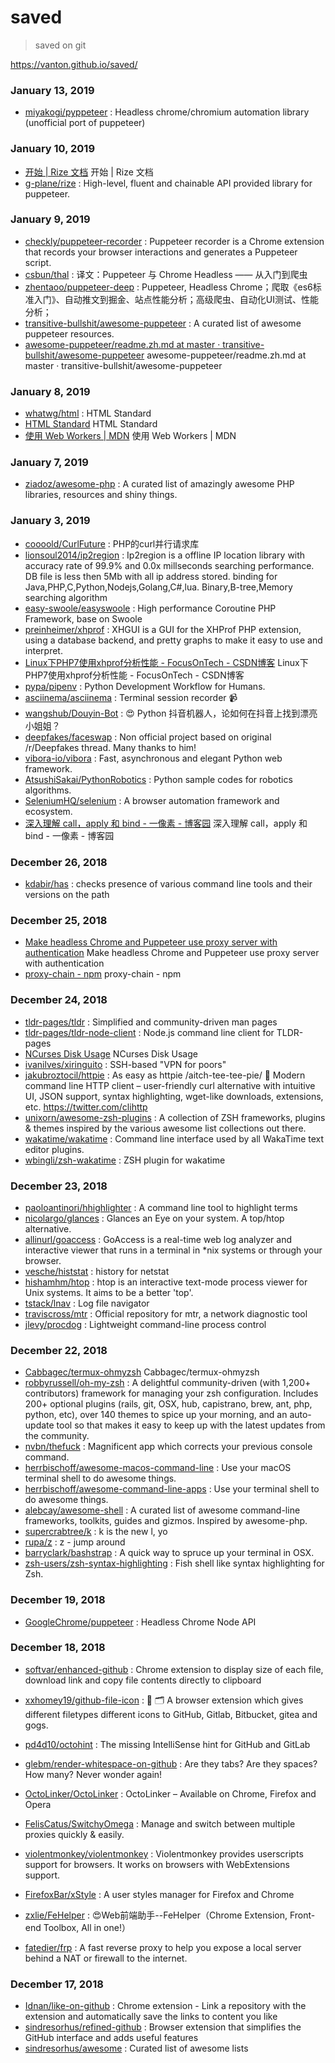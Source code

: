# saved
> saved on git


https://vanton.github.io/saved/





### January 13, 2019 
- [miyakogi/pyppeteer](https://github.com/miyakogi/pyppeteer) : Headless chrome/chromium automation library (unofficial port of puppeteer)

### January 10, 2019 
- [开始 | Rize 文档](https://rize.js.org/zh-CN/getting-started.html) 开始 | Rize 文档
- [g-plane/rize](https://github.com/g-plane/rize) : High-level, fluent and chainable API provided library for puppeteer.

### January 9, 2019 
- [checkly/puppeteer-recorder](https://github.com/checkly/puppeteer-recorder) : Puppeteer recorder is a Chrome extension that records your browser interactions and generates a Puppeteer script.
- [csbun/thal](https://github.com/csbun/thal) : 译文：Puppeteer 与 Chrome Headless —— 从入门到爬虫
- [zhentaoo/puppeteer-deep](https://github.com/zhentaoo/puppeteer-deep) : Puppeteer, Headless Chrome；爬取《es6标准入门》、自动推文到掘金、站点性能分析；高级爬虫、自动化UI测试、性能分析；
- [transitive-bullshit/awesome-puppeteer](https://github.com/transitive-bullshit/awesome-puppeteer) : A curated list of awesome puppeteer resources.
- [awesome-puppeteer/readme.zh.md at master · transitive-bullshit/awesome-puppeteer](https://github.com/transitive-bullshit/awesome-puppeteer/blob/master/readme.zh.md) awesome-puppeteer/readme.zh.md at master · transitive-bullshit/awesome-puppeteer

### January 8, 2019 
- [whatwg/html](https://github.com/whatwg/html) : HTML Standard
- [HTML Standard](https://whatwg-cn.github.io/html/multipage/workers.html#workers) HTML Standard
- [使用 Web Workers | MDN](https://developer.mozilla.org/zh-CN/docs/Web/API/Web_Workers_API/Using_web_workers) 使用 Web Workers | MDN

### January 7, 2019 
- [ziadoz/awesome-php](https://github.com/ziadoz/awesome-php) : A curated list of amazingly awesome PHP libraries, resources and shiny things.

### January 3, 2019 
- [coooold/CurlFuture](https://github.com/coooold/CurlFuture) : PHP的curl并行请求库
- [lionsoul2014/ip2region](https://github.com/lionsoul2014/ip2region) : Ip2region is a offline IP location library with accuracy rate of 99.9% and 0.0x millseconds searching performance. DB file is less then 5Mb with all ip address stored. binding for Java,PHP,C,Python,Nodejs,Golang,C#,lua. Binary,B-tree,Memory searching algorithm
- [easy-swoole/easyswoole](https://github.com/easy-swoole/easyswoole) : High performance Coroutine PHP Framework, base on Swoole
- [preinheimer/xhprof](https://github.com/preinheimer/xhprof) : XHGUI is a GUI for the XHProf PHP extension, using a database backend, and pretty graphs to make it easy to use and interpret.
- [Linux下PHP7使用xhprof分析性能 - FocusOnTech - CSDN博客](https://blog.csdn.net/lvchengbo/article/details/52849179) Linux下PHP7使用xhprof分析性能 - FocusOnTech - CSDN博客
- [pypa/pipenv](https://github.com/pypa/pipenv) : Python Development Workflow for Humans.
- [asciinema/asciinema](https://github.com/asciinema/asciinema) : Terminal session recorder 📹
- [wangshub/Douyin-Bot](https://github.com/wangshub/Douyin-Bot) : 😍 Python 抖音机器人，论如何在抖音上找到漂亮小姐姐？
- [deepfakes/faceswap](https://github.com/deepfakes/faceswap) : Non official project based on original /r/Deepfakes thread. Many thanks to him!
- [vibora-io/vibora](https://github.com/vibora-io/vibora) : Fast, asynchronous and elegant Python web framework.
- [AtsushiSakai/PythonRobotics](https://github.com/AtsushiSakai/PythonRobotics) : Python sample codes for robotics algorithms.
- [SeleniumHQ/selenium](https://github.com/SeleniumHQ/selenium) : A browser automation framework and ecosystem.
- [深入理解 call，apply 和 bind - 一像素 - 博客园](http://www.cnblogs.com/onepixel/p/5143863.html) 深入理解 call，apply 和 bind - 一像素 - 博客园

### December 26, 2018 
- [kdabir/has](https://github.com/kdabir/has) : checks presence of various command line tools and their versions on the path

### December 25, 2018 
- [Make headless Chrome and Puppeteer use proxy server with authentication](https://blog.apify.com/how-to-make-headless-chrome-and-puppeteer-use-a-proxy-server-with-authentication-249a21a79212) Make headless Chrome and Puppeteer use proxy server with authentication
- [proxy-chain - npm](https://www.npmjs.com/package/proxy-chain) proxy-chain - npm

### December 24, 2018 
- [tldr-pages/tldr](https://github.com/tldr-pages/tldr) : Simplified and community-driven man pages
- [tldr-pages/tldr-node-client](https://github.com/tldr-pages/tldr-node-client#configuration) : Node.js command line client for TLDR-pages
- [NCurses Disk Usage](https://dev.yorhel.nl/ncdu) NCurses Disk Usage
- [ivanilves/xiringuito](https://github.com/ivanilves/xiringuito) : SSH-based "VPN for poors"
- [jakubroztocil/httpie](https://github.com/jakubroztocil/httpie) : As easy as httpie /aitch-tee-tee-pie/ 🥧 Modern command line HTTP client – user-friendly curl alternative with intuitive UI, JSON support, syntax highlighting, wget-like downloads, extensions, etc. https://twitter.com/clihttp
- [unixorn/awesome-zsh-plugins](https://github.com/unixorn/awesome-zsh-plugins) : A collection of ZSH frameworks, plugins & themes inspired by the various awesome list collections out there.
- [wakatime/wakatime](https://github.com/wakatime/wakatime) : Command line interface used by all WakaTime text editor plugins.
- [wbingli/zsh-wakatime](https://github.com/wbingli/zsh-wakatime) : ZSH plugin for wakatime

### December 23, 2018 
- [paoloantinori/hhighlighter](https://github.com/paoloantinori/hhighlighter) : A command line tool to highlight terms
- [nicolargo/glances](https://github.com/nicolargo/glances) : Glances an Eye on your system. A top/htop alternative.
- [allinurl/goaccess](https://github.com/allinurl/goaccess) : GoAccess is a real-time web log analyzer and interactive viewer that runs in a terminal in *nix systems or through your browser.
- [vesche/histstat](https://github.com/vesche/histstat) : history for netstat
- [hishamhm/htop](https://github.com/hishamhm/htop) : htop is an interactive text-mode process viewer for Unix systems. It aims to be a better 'top'.
- [tstack/lnav](https://github.com/tstack/lnav) : Log file navigator
- [traviscross/mtr](https://github.com/traviscross/mtr) : Official repository for mtr, a network diagnostic tool
- [jlevy/procdog](https://github.com/jlevy/procdog) : Lightweight command-line process control

### December 22, 2018 
- [Cabbagec/termux-ohmyzsh](https://github.com/Cabbagec/termux-ohmyzsh) Cabbagec/termux-ohmyzsh
- [robbyrussell/oh-my-zsh](https://github.com/robbyrussell/oh-my-zsh) : A delightful community-driven (with 1,200+ contributors) framework for managing your zsh configuration. Includes 200+ optional plugins (rails, git, OSX, hub, capistrano, brew, ant, php, python, etc), over 140 themes to spice up your morning, and an auto-update tool so that makes it easy to keep up with the latest updates from the community.
- [nvbn/thefuck](https://github.com/nvbn/thefuck) : Magnificent app which corrects your previous console command.
- [herrbischoff/awesome-macos-command-line](https://github.com/herrbischoff/awesome-macos-command-line#appearance) : Use your macOS terminal shell to do awesome things.
- [herrbischoff/awesome-command-line-apps](https://github.com/herrbischoff/awesome-command-line-apps) : Use your terminal shell to do awesome things.
- [alebcay/awesome-shell](https://github.com/alebcay/awesome-shell) : A curated list of awesome command-line frameworks, toolkits, guides and gizmos. Inspired by awesome-php.
- [supercrabtree/k](https://github.com/supercrabtree/k) : k is the new l, yo
- [rupa/z](https://github.com/rupa/z) : z - jump around
- [barryclark/bashstrap](https://github.com/barryclark/bashstrap) : A quick way to spruce up your terminal in OSX.
- [zsh-users/zsh-syntax-highlighting](https://github.com/zsh-users/zsh-syntax-highlighting) : Fish shell like syntax highlighting for Zsh.

### December 19, 2018 
- [GoogleChrome/puppeteer](https://github.com/GoogleChrome/puppeteer) : Headless Chrome Node API

### December 18, 2018 
- [softvar/enhanced-github](https://github.com/softvar/enhanced-github) : Chrome extension to display size of each file, download link and copy file contents directly to clipboard
- [xxhomey19/github-file-icon](https://github.com/xxhomey19/github-file-icon) : 🌈 🗂 A browser extension which gives different filetypes different icons to GitHub, Gitlab, Bitbucket, gitea and gogs.
- [pd4d10/octohint](https://github.com/pd4d10/octohint) : The missing IntelliSense hint for GitHub and GitLab
- [glebm/render-whitespace-on-github](https://github.com/glebm/render-whitespace-on-github) : Are they tabs? Are they spaces? How many? Never wonder again!
- [OctoLinker/OctoLinker](https://github.com/OctoLinker/OctoLinker) : OctoLinker – Available on Chrome, Firefox and Opera
- [FelisCatus/SwitchyOmega](https://github.com/FelisCatus/SwitchyOmega) : Manage and switch between multiple proxies quickly & easily.
- [violentmonkey/violentmonkey](https://github.com/violentmonkey/violentmonkey) : Violentmonkey provides userscripts support for browsers. It works on browsers with WebExtensions support.
- [FirefoxBar/xStyle](https://github.com/FirefoxBar/xStyle) : A user styles manager for Firefox and Chrome
- [zxlie/FeHelper](https://github.com/zxlie/FeHelper) : 😍Web前端助手--FeHelper（Chrome Extension, Front-end Toolbox, All in one!）

- [fatedier/frp](https://github.com/fatedier/frp) : A fast reverse proxy to help you expose a local server behind a NAT or firewall to the internet.

### December 17, 2018 
- [Idnan/like-on-github](https://github.com/Idnan/like-on-github) : Chrome extension - Link a repository with the extension and automatically save the links to content you like
- [sindresorhus/refined-github](https://github.com/sindresorhus/refined-github) : Browser extension that simplifies the GitHub interface and adds useful features
- [sindresorhus/awesome](https://github.com/sindresorhus/awesome) : Curated list of awesome lists
